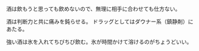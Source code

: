 酒は飲もうと思っても飲めないので、無理に相手に合わせても仕方ない。

酒は判断力と共に痛みを鈍らせる。
ドラッグとしてはダウナー系（鎮静剤）にあたる。

強い酒は氷を入れてちびちび飲む。氷が時間かけて溶けるのがちょうどいい。
